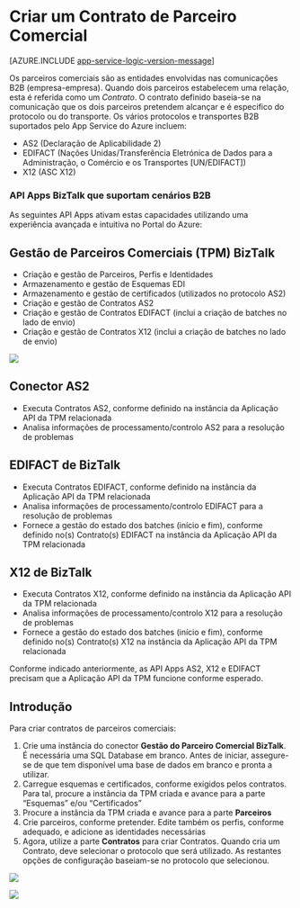 <properties 
   pageTitle="Criar um Contrato de Parceiro Comercial no App Service do Azure | Microsoft Azure" 
   description="Criar Contratos de Parceiros Comerciais" 
   services="logic-apps" 
   documentationCenter=".net,nodejs,java" 
   authors="rajram" 
   manager="erikre" 
   editor=""/>

<tags
   ms.service="logic-apps"
   ms.devlang="multiple"
    ms.topic="get-started-article"
   ms.tgt_pltfrm="na"
   ms.workload="integration" 
   ms.date="08/23/2016"
   ms.author="rajram"/>

# Criar um Contrato de Parceiro Comercial   

[AZURE.INCLUDE [app-service-logic-version-message](../../includes/app-service-logic-version-message.md)]

Os parceiros comerciais são as entidades envolvidas nas comunicações B2B (empresa-empresa). Quando dois parceiros estabelecem uma relação, esta é referida como um *Contrato*. O contrato definido baseia-se na comunicação que os dois parceiros pretendem alcançar e é especifico do protocolo ou do transporte. Os vários protocolos e transportes B2B suportados pelo App Service do Azure incluem:

- AS2 (Declaração de Aplicabilidade 2)
- EDIFACT (Nações Unidas/Transferência Eletrónica de Dados para a Administração, o Comércio e os Transportes [UN/EDIFACT])
- X12 (ASC X12)

### API Apps BizTalk que suportam cenários B2B
As seguintes API Apps ativam estas capacidades utilizando uma experiência avançada e intuitiva no Portal do Azure:


## Gestão de Parceiros Comerciais (TPM) BizTalk
- Criação e gestão de Parceiros, Perfis e Identidades
- Armazenamento e gestão de Esquemas EDI
- Armazenamento e gestão de certificados (utilizados no protocolo AS2)
- Criação e gestão de Contratos AS2
- Criação e gestão de Contratos EDIFACT (inclui a criação de batches no lado de envio)
- Criação e gestão de Contratos X12 (inclui a criação de batches no lado de envio)

![][1]


## Conector AS2
- Executa Contratos AS2, conforme definido na instância da Aplicação API da TPM relacionada
- Analisa informações de processamento/controlo AS2 para a resolução de problemas


## EDIFACT de BizTalk
- Executa Contratos EDIFACT, conforme definido na instância da Aplicação API da TPM relacionada
- Analisa informações de processamento/controlo EDIFACT para a resolução de problemas
- Fornece a gestão do estado dos batches (início e fim), conforme definido no(s) Contrato(s) EDIFACT na instância da Aplicação API da TPM relacionada


## X12 de BizTalk
- Executa Contratos X12, conforme definido na instância da Aplicação API da TPM relacionada 
- Analisa informações de processamento/controlo X12 para a resolução de problemas
- Fornece a gestão do estado dos batches (início e fim), conforme definido no(s) Contrato(s) X12 na instância da Aplicação API da TPM relacionada

Conforme indicado anteriormente, as API Apps AS2, X12 e EDIFACT precisam que a Aplicação API da TPM funcione conforme esperado.


## Introdução
Para criar contratos de parceiros comerciais:

1. Crie uma instância do conector **Gestão do Parceiro Comercial BizTalk**. É necessária uma SQL Database em branco. Antes de iniciar, assegure-se de que tem disponível uma base de dados em branco e pronta a utilizar.
2. Carregue esquemas e certificados, conforme exigidos pelos contratos. Para tal, procure a instância da TPM criada e avance para a parte “Esquemas” e/ou “Certificados”
3. Procure a instância da TPM criada e avance para a parte **Parceiros**
4. Crie parceiros, conforme pretender. Edite também os perfis, conforme adequado, e adicione as identidades necessárias
5. Agora, utilize a parte **Contratos** para criar Contratos. Quando cria um Contrato, deve selecionar o protocolo que será utilizado. As restantes opções de configuração baseiam-se no protocolo que selecionou.

![][2]

![][3]

<!--Image references-->
[1]: ./media/app-service-logic-create-a-trading-partner-agreement/TPMResourceView.png
[2]: ./media/app-service-logic-create-a-trading-partner-agreement/ProtocolSelection.png
[3]: ./media/app-service-logic-create-a-trading-partner-agreement/X12AgreementCreation.png
 



<!--HONumber=ago16_HO4-->



